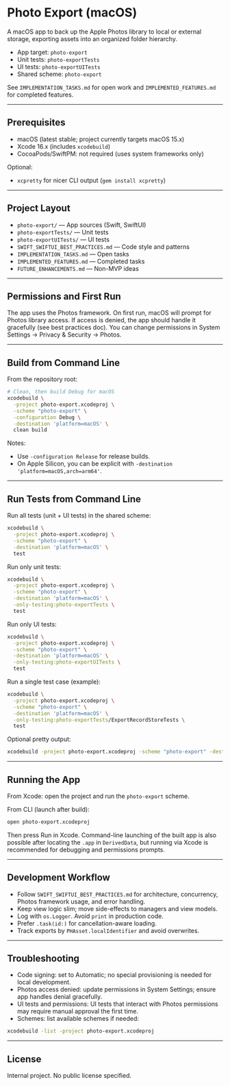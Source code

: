 # Photo Export (macOS)

A macOS app to back up the Apple Photos library to local or external storage, exporting assets into an organized folder hierarchy.

- App target: `photo-export`
- Unit tests: `photo-exportTests`
- UI tests: `photo-exportUITests`
- Shared scheme: `photo-export`

See `IMPLEMENTATION_TASKS.md` for open work and `IMPLEMENTED_FEATURES.md` for completed features.

---

## Prerequisites

- macOS (latest stable; project currently targets macOS 15.x)
- Xcode 16.x (includes `xcodebuild`)
- CocoaPods/SwiftPM: not required (uses system frameworks only)

Optional:
- `xcpretty` for nicer CLI output (`gem install xcpretty`)

---

## Project Layout

- `photo-export/` — App sources (Swift, SwiftUI)
- `photo-exportTests/` — Unit tests
- `photo-exportUITests/` — UI tests
- `SWIFT_SWIFTUI_BEST_PRACTICES.md` — Code style and patterns
- `IMPLEMENTATION_TASKS.md` — Open tasks
- `IMPLEMENTED_FEATURES.md` — Completed tasks
- `FUTURE_ENHANCEMENTS.md` — Non-MVP ideas

---

## Permissions and First Run

The app uses the Photos framework. On first run, macOS will prompt for Photos library access. If access is denied, the app should handle it gracefully (see best practices doc). You can change permissions in System Settings → Privacy & Security → Photos.

---

## Build from Command Line

From the repository root:

```bash
# Clean, then build Debug for macOS
xcodebuild \
  -project photo-export.xcodeproj \
  -scheme "photo-export" \
  -configuration Debug \
  -destination 'platform=macOS' \
  clean build
```

Notes:
- Use `-configuration Release` for release builds.
- On Apple Silicon, you can be explicit with `-destination 'platform=macOS,arch=arm64'`.

---

## Run Tests from Command Line

Run all tests (unit + UI tests) in the shared scheme:

```bash
xcodebuild \
  -project photo-export.xcodeproj \
  -scheme "photo-export" \
  -destination 'platform=macOS' \
  test
```

Run only unit tests:

```bash
xcodebuild \
  -project photo-export.xcodeproj \
  -scheme "photo-export" \
  -destination 'platform=macOS' \
  -only-testing:photo-exportTests \
  test
```

Run only UI tests:

```bash
xcodebuild \
  -project photo-export.xcodeproj \
  -scheme "photo-export" \
  -destination 'platform=macOS' \
  -only-testing:photo-exportUITests \
  test
```

Run a single test case (example):

```bash
xcodebuild \
  -project photo-export.xcodeproj \
  -scheme "photo-export" \
  -destination 'platform=macOS' \
  -only-testing:photo-exportTests/ExportRecordStoreTests \
  test
```

Optional pretty output:

```bash
xcodebuild -project photo-export.xcodeproj -scheme "photo-export" -destination 'platform=macOS' test | xcpretty
```

---

## Running the App

From Xcode: open the project and run the `photo-export` scheme.

From CLI (launch after build):

```bash
open photo-export.xcodeproj
```

Then press Run in Xcode. Command-line launching of the built app is also possible after locating the `.app` in `DerivedData`, but running via Xcode is recommended for debugging and permissions prompts.

---

## Development Workflow

- Follow `SWIFT_SWIFTUI_BEST_PRACTICES.md` for architecture, concurrency, Photos framework usage, and error handling.
- Keep view logic slim; move side-effects to managers and view models.
- Log with `os.Logger`. Avoid `print` in production code.
- Prefer `.task(id:)` for cancellation-aware loading.
- Track exports by `PHAsset.localIdentifier` and avoid overwrites.

---

## Troubleshooting

- Code signing: set to Automatic; no special provisioning is needed for local development.
- Photos access denied: update permissions in System Settings; ensure app handles denial gracefully.
- UI tests and permissions: UI tests that interact with Photos permissions may require manual approval the first time.
- Schemes: list available schemes if needed:

```bash
xcodebuild -list -project photo-export.xcodeproj
```

---

## License

Internal project. No public license specified.
